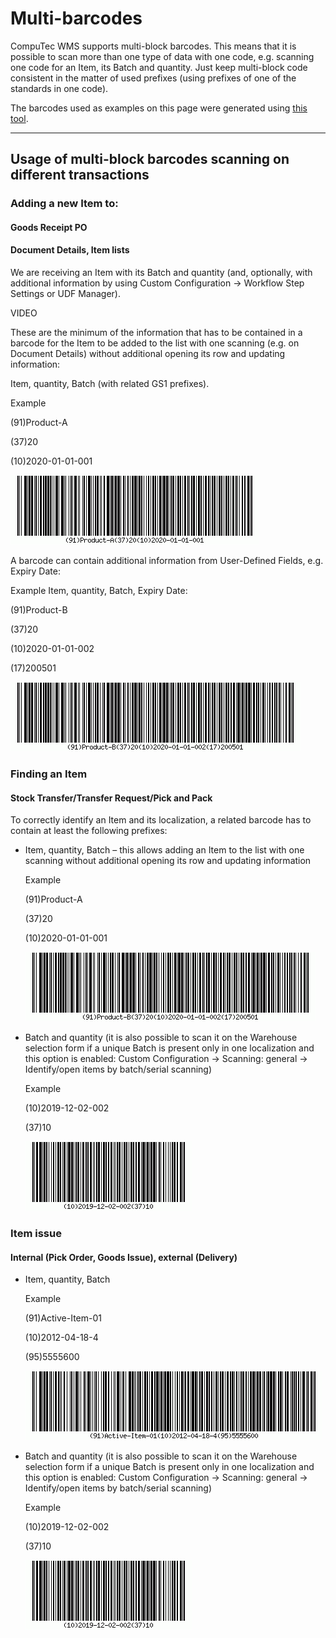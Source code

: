 # Multi-barcodes

CompuTec WMS supports multi-block barcodes. This means that it is possible to scan more than one type of data with one code, e.g. scanning one code for an Item, its Batch and quantity. Just keep multi-block code consistent in the matter of used prefixes (using prefixes of one of the standards in one code).

The barcodes used as examples on this page were generated using [this tool](https://www.free-barcode-generator.net/ean-128/).

---

## Usage of multi-block barcodes scanning on different transactions

### Adding a new Item to:

#### Goods Receipt PO

#### Document Details, Item lists

We are receiving an Item with its Batch and quantity (and, optionally, with additional information by using Custom Configuration -> Workflow Step Settings or UDF Manager).

VIDEO

These are the minimum of the information that has to be contained in a barcode for the Item to be added to the list with one scanning (e.g. on Document Details) without additional opening its row and updating information:

Item, quantity, Batch (with related GS1 prefixes).

Example

(91)Product-A

(37)20

(10)2020-01-01-001

![Barcode](./media/barcode-01.png)

A barcode can contain additional information from User-Defined Fields, e.g. Expiry Date:

Example
Item, quantity, Batch, Expiry Date:

(91)Product-B

(37)20

(10)2020-01-01-002

(17)200501

![Barcode](./media/barcode-02.png)

### Finding an Item

#### Stock Transfer/Transfer Request/Pick and Pack

To correctly identify an Item and its localization, a related barcode has to contain at least the following prefixes:

- Item, quantity, Batch – this allows adding an Item to the list with one scanning without additional opening its row and updating information

    Example

    (91)Product-A

    (37)20

    (10)2020-01-01-001

    ![Barcode](./media/barcode-02.png)

- Batch and quantity (it is also possible to scan it on the Warehouse selection form if a unique Batch is present only in one localization and this option is enabled: Custom Configuration -> Scanning: general -> Identify/open items by batch/serial scanning)

    Example

    (10)2019-12-02-002

    (37)10

    ![Barcode](./media/barcode-04.png)

### Item issue

#### Internal (Pick Order, Goods Issue), external (Delivery)

- Item, quantity, Batch

    Example

    (91)Active-Item-01

    (10)2012-04-18-4

    (95)5555600

    ![Barcode](./media/barcode-05.png)

- Batch and quantity (it is also possible to scan it on the Warehouse selection form if a unique Batch is present only in one localization and this option is enabled: Custom Configuration -> Scanning: general -> Identify/open items by batch/serial scanning)

    Example

    (10)2019-12-02-002

    (37)10

    ![Barcode](./media/barcode-06.png)
